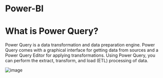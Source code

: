 # Power-BI
# What is Power Query?
Power Query is a data transformation and data preparation engine. Power Query comes with a graphical interface for getting data from sources and a Power Query Editor for applying transformations.
Using Power Query, you can perform the extract, transform, and load (ETL) processing of data.

![image](https://user-images.githubusercontent.com/100840675/156554005-a2ad1acc-22cd-4a44-8a7a-b35f17cbe28b.png)


